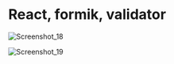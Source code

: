 # React, formik, validator

![Screenshot_18](https://user-images.githubusercontent.com/43748738/233712586-5368fb8f-88c1-402a-81e7-0da81e5e062d.jpg)

![Screenshot_19](https://user-images.githubusercontent.com/43748738/233712615-f9d28030-2e80-4a08-8e10-64c3a68922c7.jpg)

